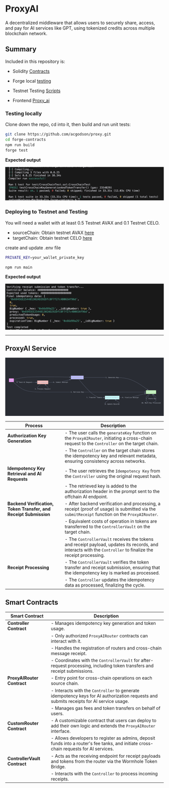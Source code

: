 # ProxyAI

A decentralized middleware that allows users to securely share, access, and pay for AI services like GPT, using tokenized credits across multiple blockchain network.

## Summary

Included in this repository is:

- Solidity [Contracts](forge-contracts/src)
- Forge local [testing](forge-contracts/test/CrossChainTest.sol)
- Testnet Testing [Scripts](forge-contracts/ts-scripts/main.ts)

- Frontend [Proxy_ai](https://github.com/acgodson/pro)

### Testing locally

Clone down the repo, cd into it, then build and run unit tests:

```bash
git clone https://github.com/acgodson/proxy.git
cd forge-contracts
npm run build
forge test
```

**Expected output**

![alt text](forge-contracts/image1.png)

### Deploying to Testnet and Testing

You will need a wallet with at least 0.5 Testnet AVAX and 0.1 Testnet CELO.

- sourceChain: Obtain testnet AVAX [here](http://faucets.chain.link)
- targetChain: Obtain testnet CELO [here](https://faucet.celo.org/alfajores)

create and update .env file

```bash
PRIVATE_KEY=your_wallet_private_key
```

```bash
npm run main
```

**Expected output**

![testnet](forge-contracts/image2.png)

---

## ProxyAI Service

![alt text](forge-contracts/image3.png)

| **Process**                                                      | **Description**                                                                                                                                               |
| ---------------------------------------------------------------- | ------------------------------------------------------------------------------------------------------------------------------------------------------------- |
| **Authorization Key Generation**                                 | - The user calls the `generateKey` function on the `ProxyAIRouter`, initiating a cross-chain request to the `Controller` on the target chain.                 |
|                                                                  | - The `Controller` on the target chain stores the idempotency key and relevant metadata, ensuring consistency across networks.                                |
| **Idempotency Key Retrieval and AI Requests**                    | - The user retrieves the `Idempotency Key` from the `Controller` using the original request hash.                                                             |
|                                                                  | - The retrieved key is added to the authorization header in the prompt sent to the offchain AI endpoint.                                                      |
| **Backend Verification, Token Transfer, and Receipt Submission** | - After backend verification and processing, a receipt (proof of usage) is submitted via the `submitReceipt` function on the `ProxyAIRouter`.                 |
|                                                                  | - Equivalent costs of operation in tokens are transferred to the `ControllerVault` on the target chain.                                                       |
|                                                                  | - The `ControllerVault` receives the tokens and receipt payload, updates its records, and interacts with the `Controller` to finalize the receipt processing. |
| **Receipt Processing**                                           | - The `ControllerVault` verifies the token transfer and receipt submission, ensuring that the idempotency key is marked as processed.                         |
|                                                                  | - The `Controller` updates the idempotency data as processed, finalizing the cycle.                                                                           |

## Smart Contracts

| **Smart Contract**           | **Description**                                                                                                                         |
| ---------------------------- | --------------------------------------------------------------------------------------------------------------------------------------- |
| **Controller Contract**      | - Manages idempotency key generation and token usage.                                                                                   |
|                              | - Only authorized `ProxyAIRouter` contracts can interact with it.                                                                       |
|                              | - Handles the registration of routers and cross-chain message receipt.                                                                  |
|                              | - Coordinates with the `ControllerVault` for after-request processing, including token transfers and receipt submissions.               |
| **ProxyAIRouter Contract**   | - Entry point for cross-chain operations on each source chain.                                                                          |
|                              | - Interacts with the `Controller` to generate idempotency keys for AI authorization requests and submits receipts for AI service usage. |
|                              | - Manages gas fees and token transfers on behalf of users.                                                                              |
| **CustomRouter Contract**    | - A customizable contract that users can deploy to add their own logic and extends the `ProxyAIRouter` interface.                       |
|                              | - Allows developers to register as admins, deposit funds into a router's fee tanks, and initiate cross-chain requests for AI services.  |
| **ControllerVault Contract** | - Acts as the receiving endpoint for receipt payloads and tokens from the router via the Wormhole Token Bridge.                         |
|                              | - Interacts with the `Controller` to process incoming receipts.                                                                         |
